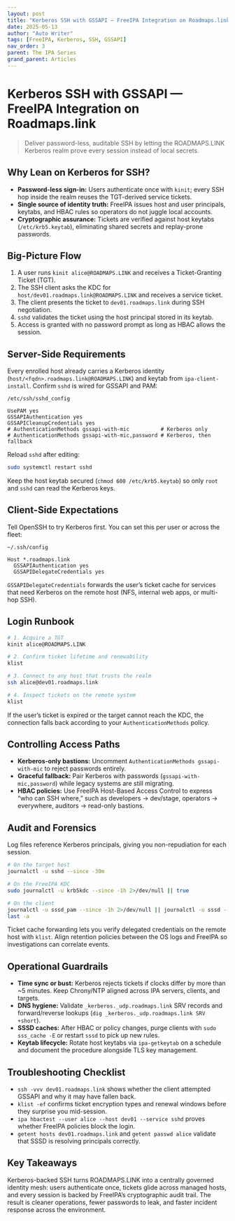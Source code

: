 ```yaml
---
layout: post
title: "Kerberos SSH with GSSAPI — FreeIPA Integration on Roadmaps.link"
date: 2025-05-13
author: "Auto Writer"
tags: [FreeIPA, Kerberos, SSH, GSSAPI]
nav_order: 3
parent: The IPA Series
grand_parent: Articles
---
```


# Kerberos SSH with GSSAPI — FreeIPA Integration on Roadmaps.link

> Deliver password-less, auditable SSH by letting the ROADMAPS.LINK Kerberos realm prove every session instead of local secrets.

## Why Lean on Kerberos for SSH?

- **Password-less sign-in:** Users authenticate once with `kinit`; every SSH hop inside the realm reuses the TGT-derived service tickets.
- **Single source of identity truth:** FreeIPA issues host and user principals, keytabs, and HBAC rules so operators do not juggle local accounts.
- **Cryptographic assurance:** Tickets are verified against host keytabs (`/etc/krb5.keytab`), eliminating shared secrets and replay-prone passwords.

## Big-Picture Flow

1. A user runs `kinit alice@ROADMAPS.LINK` and receives a Ticket-Granting Ticket (TGT).
2. The SSH client asks the KDC for `host/dev01.roadmaps.link@ROADMAPS.LINK` and receives a service ticket.
3. The client presents the ticket to `dev01.roadmaps.link` during SSH negotiation.
4. `sshd` validates the ticket using the host principal stored in its keytab.
5. Access is granted with no password prompt as long as HBAC allows the session.

## Server-Side Requirements

Every enrolled host already carries a Kerberos identity (`host/<fqdn>.roadmaps.link@ROADMAPS.LINK`) and keytab from `ipa-client-install`. Confirm `sshd` is wired for GSSAPI and PAM:

```text
/etc/ssh/sshd_config

UsePAM yes
GSSAPIAuthentication yes
GSSAPICleanupCredentials yes
# AuthenticationMethods gssapi-with-mic          # Kerberos only
# AuthenticationMethods gssapi-with-mic,password # Kerberos, then fallback
```

Reload `sshd` after editing:

```bash
sudo systemctl restart sshd
```

Keep the host keytab secured (`chmod 600 /etc/krb5.keytab`) so only `root` and `sshd` can read the Kerberos keys.

## Client-Side Expectations

Tell OpenSSH to try Kerberos first. You can set this per user or across the fleet:

```text
~/.ssh/config

Host *.roadmaps.link
  GSSAPIAuthentication yes
  GSSAPIDelegateCredentials yes
```

`GSSAPIDelegateCredentials` forwards the user’s ticket cache for services that need Kerberos on the remote host (NFS, internal web apps, or multi-hop SSH).

## Login Runbook

```bash
# 1. Acquire a TGT
kinit alice@ROADMAPS.LINK

# 2. Confirm ticket lifetime and renewability
klist

# 3. Connect to any host that trusts the realm
ssh alice@dev01.roadmaps.link

# 4. Inspect tickets on the remote system
klist
```

If the user’s ticket is expired or the target cannot reach the KDC, the connection falls back according to your `AuthenticationMethods` policy.

## Controlling Access Paths

- **Kerberos-only bastions:** Uncomment `AuthenticationMethods gssapi-with-mic` to reject passwords entirely.
- **Graceful fallback:** Pair Kerberos with passwords (`gssapi-with-mic,password`) while legacy systems are still migrating.
- **HBAC policies:** Use FreeIPA Host-Based Access Control to express “who can SSH where,” such as developers → dev/stage, operators → everywhere, auditors → read-only bastions.

## Audit and Forensics

Log files reference Kerberos principals, giving you non-repudiation for each session.

```bash
# On the target host
journalctl -u sshd --since -30m

# On the FreeIPA KDC
sudo journalctl -u krb5kdc --since -1h 2>/dev/null || true

# On the client
journalctl -u sssd_pam --since -1h 2>/dev/null || journalctl -u sssd --since -1h
last -a
```

Ticket cache forwarding lets you verify delegated credentials on the remote host with `klist`. Align retention policies between the OS logs and FreeIPA so investigations can correlate events.

## Operational Guardrails

- **Time sync or bust:** Kerberos rejects tickets if clocks differ by more than ~5 minutes. Keep Chrony/NTP aligned across IPA servers, clients, and targets.
- **DNS hygiene:** Validate `_kerberos._udp.roadmaps.link` SRV records and forward/reverse lookups (`dig _kerberos._udp.roadmaps.link SRV +short`).
- **SSSD caches:** After HBAC or policy changes, purge clients with `sudo sss_cache -E` or restart `sssd` to pick up new rules.
- **Keytab lifecycle:** Rotate host keytabs via `ipa-getkeytab` on a schedule and document the procedure alongside TLS key management.

## Troubleshooting Checklist

- `ssh -vvv dev01.roadmaps.link` shows whether the client attempted GSSAPI and why it may have fallen back.
- `klist -ef` confirms ticket encryption types and renewal windows before they surprise you mid-session.
- `ipa hbactest --user alice --host dev01 --service sshd` proves whether FreeIPA policies block the login.
- `getent hosts dev01.roadmaps.link` and `getent passwd alice` validate that SSSD is resolving principals correctly.

## Key Takeaways

Kerberos-backed SSH turns ROADMAPS.LINK into a centrally governed identity mesh: users authenticate once, tickets glide across managed hosts, and every session is backed by FreeIPA’s cryptographic audit trail. The result is cleaner operations, fewer passwords to leak, and faster incident response across the environment.
